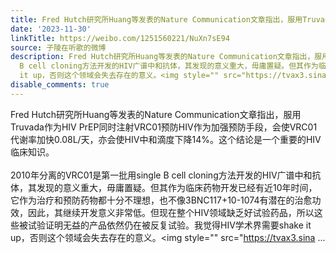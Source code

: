 ```yaml
---
title: Fred Hutch研究所Huang等发表的Nature Communication文章指出，服用Truvada作为HIV PrEP同时注射VRC01预防HIV作为加强预防手段，会使VRC01代谢率加快0.08L/天，...
date: '2023-11-30'
linkTitle: https://weibo.com/1251560221/NuXn7sE94
source: 子陵在听歌的微博
description: Fred Hutch研究所Huang等发表的Nature Communication文章指出，服用Truvada作为HIV PrEP同时注射VRC01预防HIV作为加强预防手段，会使VRC01代谢率加快0.08L/天，亦会使HIV中和滴度下降14%。这个结论是一个重要的HIV临床知识。<br><br>2010年分离的VRC01是第一批用single
  B cell cloning方法开发的HIV广谱中和抗体，其发现的意义重大，毋庸置疑。但其作为临床药物开发已经有近10年时间，它作为治疗和预防药物都十分不理想，也不像3BNC117+10-1074有潜在的治愈功效，因此，其继续开发意义非常低。但现在整个HIV领域缺乏好试验药品，所以这些被试验证明无益的产品依然仍在被反复试验。我觉得HIV学术界需要shake
  it up，否则这个领域会失去存在的意义。<img style="" src="https://tvax3.sina ...
disable_comments: true
---
```

Fred Hutch研究所Huang等发表的Nature Communication文章指出，服用Truvada作为HIV PrEP同时注射VRC01预防HIV作为加强预防手段，会使VRC01代谢率加快0.08L/天，亦会使HIV中和滴度下降14%。这个结论是一个重要的HIV临床知识。<br><br>2010年分离的VRC01是第一批用single B cell cloning方法开发的HIV广谱中和抗体，其发现的意义重大，毋庸置疑。但其作为临床药物开发已经有近10年时间，它作为治疗和预防药物都十分不理想，也不像3BNC117+10-1074有潜在的治愈功效，因此，其继续开发意义非常低。但现在整个HIV领域缺乏好试验药品，所以这些被试验证明无益的产品依然仍在被反复试验。我觉得HIV学术界需要shake it up，否则这个领域会失去存在的意义。<img style="" src="https://tvax3.sina ...